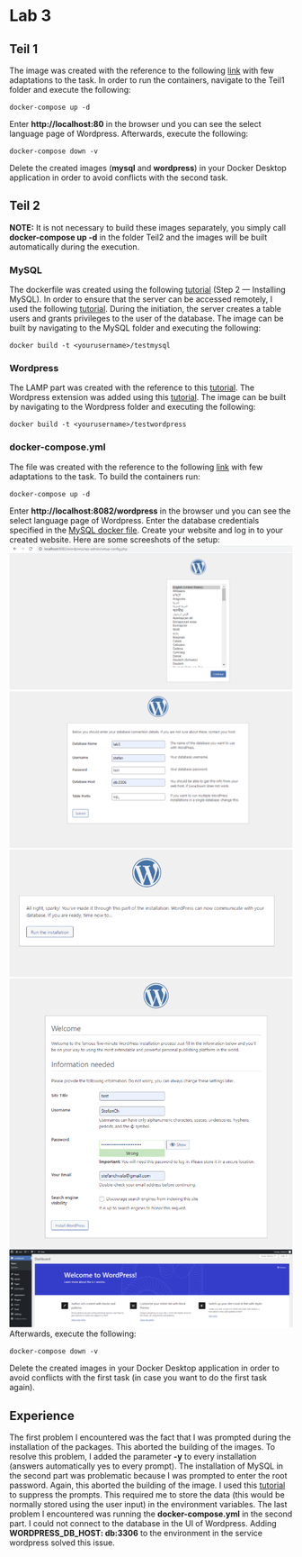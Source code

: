 # Lab 3

## Teil 1
The image was created with the reference to the following [link](https://gist.github.com/bradtraversy/faa8de544c62eef3f31de406982f1d42) with few adaptations
to the task.
In order to run the containers, navigate to the Teil1 folder and execute the following:
```
docker-compose up -d
```
Enter **http://localhost:80** in the browser und you can see the select language page of Wordpress.
Afterwards, execute the following:
```
docker-compose down -v
```
Delete the created images (**mysql** and **wordpress**) in your Docker Desktop application in order to avoid conflicts with the second task.

## Teil 2
**NOTE:** It is not necessary to build these images separately, you simply call **docker-compose up -d** in the folder Teil2 and the 
images will be built automatically during the execution.
### MySQL
The dockerfile was created using the following [tutorial](https://www.digitalocean.com/community/tutorials/how-to-install-linux-apache-mysql-php-lamp-stack-on-ubuntu-16-04) (Step 2 — Installing MySQL).
In order to ensure that the server can be accessed remotely, I used the following [tutorial](https://www.digitalocean.com/community/tutorials/how-to-allow-remote-access-to-mysql).
During the initiation, the server creates a table users and grants privileges to the user of the database.
The image can be built by navigating to the MySQL folder and executing the following:
```
docker build -t <yourusername>/testmysql
```

### Wordpress
The LAMP part was created with the reference to this [tutorial](https://www.digitalocean.com/community/tutorials/how-to-install-linux-apache-mysql-php-lamp-stack-on-ubuntu-16-04).
The Wordpress extension was added using this [tutorial](https://www.vpsserver.com/community/tutorials/30/installing-wordpress-on-debian-8-server/).
The image can be built by navigating to the Wordpress folder and executing the following:

```
docker build -t <yourusername>/testwordpress
```

### docker-compose.yml
The file was created with the reference to the following [link](https://gist.github.com/bradtraversy/faa8de544c62eef3f31de406982f1d42) with few adaptations
to the task.
To build the containers run:
```
docker-compose up -d
```
Enter **http://localhost:8082/wordpress** in the browser und you can see the select language page of Wordpress.
Enter the database credentials specified in the [MySQL docker file](https://github.com/Chavalentas/Software_Deployment/tree/main/Lab3/Teil2/MySQL). Create your website and log in to your created website.
Here are some screeshots of the setup:
![Setup](Screenshots/setup.png)
![Database](Screenshots/databaseconfig.png)
![Installation](Screenshots/installation.png)
![Website](Screenshots/createwebsite.png)
![Dashboard](Screenshots/dashboard.png)
Afterwards, execute the following:
```
docker-compose down -v
```
Delete the created images in your Docker Desktop application in order to avoid conflicts with the first task
(in case you want to do the first task again).

## Experience
The first problem I encountered was the fact that I was prompted during the installation of the packages.
This aborted the building of the images.
To resolve this problem, I added the parameter **-y** to every installation (answers automatically yes to every prompt).
The installation of MySQL in the second part was problematic because I was prompted to enter the root password.
Again, this aborted the building of the image.
I used this [tutorial](https://www.youtube.com/watch?v=UpJ6d9b6NaM) to suppress the prompts.
This required me to store the data (this would be normally stored using the user input) in the environment variables.
The last problem I encountered was running the **docker-compose.yml** in the second part.
I could not connect to the database in the UI of Wordpress.
Adding **WORDPRESS_DB_HOST: db:3306** to the environment in the service wordpress solved this issue.
